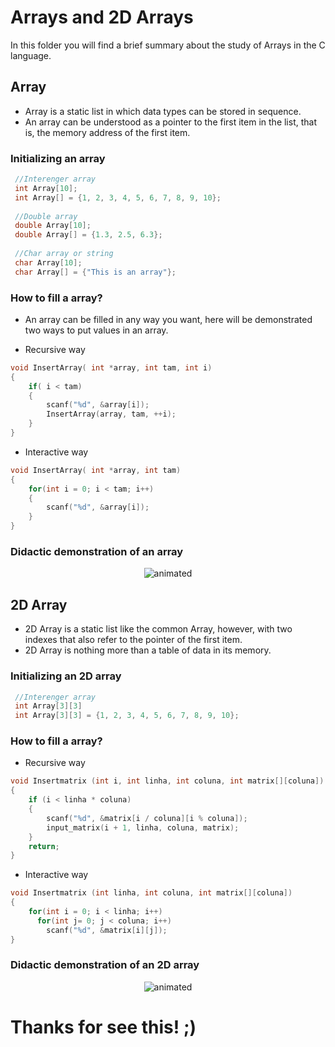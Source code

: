 # Arrays and 2D Arrays
In this folder you will find a brief summary about the study of Arrays in the C language.
## Array
* Array is a static list in which data types can be stored in sequence.
* An array can be understood as a pointer to the first item in the list, that is, the memory address of the first item.

### Initializing an array

```c
 //Interenger array
 int Array[10];
 int Array[] = {1, 2, 3, 4, 5, 6, 7, 8, 9, 10};
 
 //Double array
 double Array[10];
 double Array[] = {1.3, 2.5, 6.3};
 
 //Char array or string
 char Array[10];
 char Array[] = {"This is an array"};
```
### How to fill a array?

* An array can be filled in any way you want, here will be demonstrated two ways to put values in an array.

* Recursive way

```c
void InsertArray( int *array, int tam, int i)
{
    if( i < tam)
    {
        scanf("%d", &array[i]);
        InsertArray(array, tam, ++i);
    }
}

```

* Interactive way

```c
void InsertArray( int *array, int tam)
{
    for(int i = 0; i < tam; i++)
    {
        scanf("%d", &array[i]);
    }
}

```

### Didactic demonstration of an array

<p align="center">
  <img src="https://user-images.githubusercontent.com/91018438/217667316-601006e8-77f4-47cf-82b3-73ac85641ef9.png" alt="animated" />
</p>

## 2D Array
* 2D Array is a static list like the common Array, however, with two indexes that also refer to the pointer of the first item.
* 2D Array is nothing more than a table of data in its memory.

### Initializing an 2D array

```c
 //Interenger array
 int Array[3][3]
 int Array[3][3] = {1, 2, 3, 4, 5, 6, 7, 8, 9, 10};

```

### How to fill a array?

* Recursive way

```c
void Insertmatrix (int i, int linha, int coluna, int matrix[][coluna])
{
	if (i < linha * coluna)
	{
		scanf("%d", &matrix[i / coluna][i % coluna]);
		input_matrix(i + 1, linha, coluna, matrix);
	}
	return;
}

```

* Interactive way

```c
void Insertmatrix (int linha, int coluna, int matrix[][coluna])
{
    for(int i = 0; i < linha; i++)
      for(int j= 0; j < coluna; i++)
        scanf("%d", &matrix[i][j]);
}

```

### Didactic demonstration of an 2D array

<p align="center">
  <img src="https://user-images.githubusercontent.com/91018438/217672025-10e7b8e1-7645-48fa-98da-d0e242bd1f2c.png" alt="animated" />
</p>

# Thanks for see this! ;)
